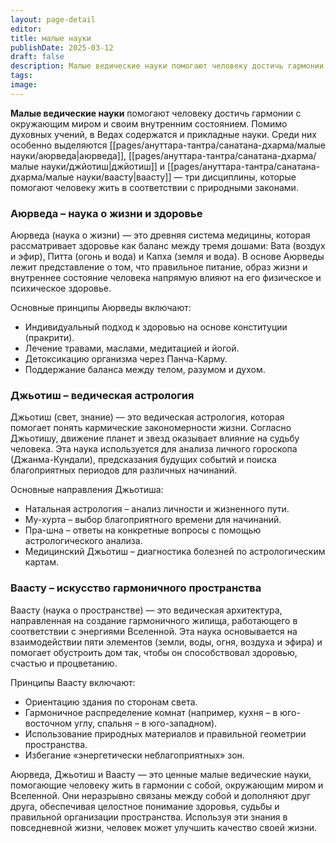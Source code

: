```yaml
---
layout: page-detail
editor: 
title: малые науки
publishDate: 2025-03-12
draft: false
description: Малые ведические науки помогают человеку достичь гармонии с окружающим миром и своим внутренним состоянием. Помимо духовных учений, в Ведах содержатся и прикладные науки.
tags: 
image:
---
```

**Малые ведические науки** помогают человеку достичь гармонии с окружающим миром и своим внутренним состоянием. Помимо духовных учений, в Ведах содержатся и прикладные науки. Среди них особенно выделяются [[pages/ануттара-тантра/санатана-дхарма/малые науки/аюрведа|аюрведа]], [[pages/ануттара-тантра/санатана-дхарма/малые науки/джйотиш|джйотиш]] и [[pages/ануттара-тантра/санатана-дхарма/малые науки/ваасту|ваасту]] — три дисциплины, которые помогают человеку жить в соответствии с природными законами.

### Аюрведа – наука о жизни и здоровье

Аюрведа (наука о жизни) — это древняя система медицины, которая рассматривает здоровье как баланс между тремя дошами: Вата (воздух и эфир), Питта (огонь и вода) и Капха (земля и вода). В основе Аюрведы лежит представление о том, что правильное питание, образ жизни и внутреннее состояние человека напрямую влияют на его физическое и психическое здоровье.

Основные принципы Аюрведы включают:

- Индивидуальный подход к здоровью на основе конституции (пракрити).
- Лечение травами, маслами, медитацией и йогой.
- Детоксикацию организма через Панча-Карму.
- Поддержание баланса между телом, разумом и духом.

### Джьотиш – ведическая астрология

Джьотиш (свет, знание) — это ведическая астрология, которая помогает понять кармические закономерности жизни. Согласно Джьотишу, движение планет и звезд оказывает влияние на судьбу человека. Эта наука используется для анализа личного гороскопа (Джанма-Кундали), предсказания будущих событий и поиска благоприятных периодов для различных начинаний.

Основные направления Джьотиша:

- Натальная астрология – анализ личности и жизненного пути.
- Му-хурта – выбор благоприятного времени для начинаний.
- Пра-шна – ответы на конкретные вопросы с помощью астрологического анализа.
- Медицинский Джьотиш – диагностика болезней по астрологическим картам.

### Ваасту – искусство гармоничного пространства

Ваасту (наука о пространстве) — это ведическая архитектура, направленная на создание гармоничного жилища, работающего в соответствии с энергиями Вселенной. Эта наука основывается на взаимодействии пяти элементов (земли, воды, огня, воздуха и эфира) и помогает обустроить дом так, чтобы он способствовал здоровью, счастью и процветанию.

Принципы Ваасту включают:

- Ориентацию здания по сторонам света.
- Гармоничное распределение комнат (например, кухня – в юго-восточном углу, спальня – в юго-западном).
- Использование природных материалов и правильной геометрии пространства.
- Избегание «энергетически неблагоприятных» зон.

Аюрведа, Джьотиш и Ваасту — это ценные малые ведические науки, помогающие человеку жить в гармонии с собой, окружающим миром и Вселенной. Они неразрывно связаны между собой и дополняют друг друга, обеспечивая целостное понимание здоровья, судьбы и правильной организации пространства. Используя эти знания в повседневной жизни, человек может улучшить качество своей жизни.